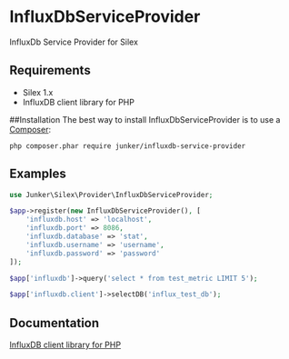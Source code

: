 # InfluxDbServiceProvider
InfluxDb Service Provider for Silex

## Requirements
- Silex 1.x
- InfluxDB client library for PHP

##Installation
The best way to install InfluxDbServiceProvider is to use a [Composer](https://getcomposer.org/download):

    php composer.phar require junker/influxdb-service-provider

## Examples

```php
use Junker\Silex\Provider\InfluxDbServiceProvider;

$app->register(new InfluxDbServiceProvider(), [
    'influxdb.host' => 'localhost',
    'influxdb.port' => 8086,
    'influxdb.database' => 'stat',
    'influxdb.username' => 'username',
    'influxdb.password' => 'password'
]);

$app['influxdb']->query('select * from test_metric LIMIT 5');

$app['influxdb.client']->selectDB('influx_test_db');

```

## Documentation

[InfluxDB client library for PHP](https://github.com/influxdata/influxdb-php)
